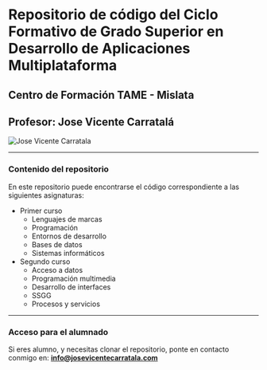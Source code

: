 # Repositorio de código del Ciclo Formativo de Grado Superior en Desarrollo de Aplicaciones Multiplataforma
## Centro de Formación TAME - Mislata
## Profesor: Jose Vicente Carratalá
![Jose Vicente Carratala](https://pbs.twimg.com/profile_images/1234182602027868160/_QH5i5tz_400x400.jpg)

---

### Contenido del repositorio

En este repositorio puede encontrarse el código correspondiente a las siguientes asignaturas:

* Primer curso
  * Lenguajes de marcas
  * Programación
  * Entornos de desarrollo
  * Bases de datos
  * Sistemas informáticos
* Segundo curso
  * Acceso a datos
  * Programación multimedia
  * Desarrollo de interfaces
  * SSGG
  * Procesos y servicios

---

### Acceso para el alumnado

Si eres alumno, y necesitas clonar el repositorio, ponte en contacto conmigo en:
**info@josevicentecarratala.com**
